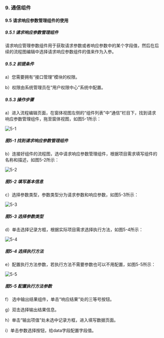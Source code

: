 ### 9. 通信组件

#### 9.5 请求响应参数管理组件的使用

##### 9.5.1 请求响应参数管理组件

请求响应管理参数组件用于获取请求参数或者响应参数中的某个字段值，然后在后续的流程图编辑中选择请求响应参数组件的值来作为入参。

##### 9.5.2 前提条件

a）您需要拥有“接口管理”模块的权限。

b）权限由系统管理员在“用户权限中心”系统中配置。

##### 9.5.3 操作步骤

a）进入流程编辑页面，在窗体视图左侧的“组件列表”中“通信”栏目下，找到请求响应参数管理组件，拖至窗体视图，如图5-1所示：

![5-1](https://www.feisuanyz.com/fsimage/zc-image/cz_22_5_2_1.png)

##### 图5-1 找到请求响应参数管理组件

b）连接好组件的流程图，选中请求响应参数管理组件，根据项目需求填写组件的名称和描述，如图5-2所示：

![5-2](https://www.feisuanyz.com/fsimage/zc-image/cz_22_5_2_3.png)

##### 图5-2 填写基本信息

c）选择参数类型，参数类型分为请求参数和响应参数，如图5-3所示：

![5-3](https://www.feisuanyz.com/fsimage/zc-image/cz_22_5_2_4.png)

##### 图5-3 选择参数类型

d）单击选择记录方框，根据实际项目需求选择执行方法，如图5-4所示：

![5-4](https://www.feisuanyz.com/fsimage/zc-image/cz_22_5_2_5.png)

##### 图5-4 选择执行方法

e）配置执行方法参数，若执行方法不需要参数也可以不用配置，如图5-5所示：

![5-5](https://www.feisuanyz.com/fsimage/zc-image/cz_22_5_2_6.png)

##### 图5-5 配置执行方法参数

f） 选中输出结果组件，单击“响应结果”处的三等号按钮。

g）双击选择输出结果信息。

h）单击“输出项值”处未选中记录方框，进入填写数据页面。

i）单击参数选择按钮，给data字段配置字段值。
